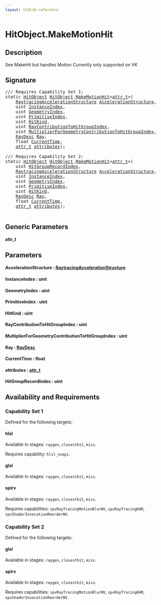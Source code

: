 ```yaml
---
layout: stdlib-reference
---
```


# HitObject\.MakeMotionHit

## Description

See MakeHit but handles Motion
Currently only supported on VK




## Signature 

<pre>
/// Requires Capability Set 1:
<span class='code_keyword'>static</span> <a href="../types/hitobject-03/index.html" class="code_type">HitObject</a> <a href="../types/hitobject-03/index.html" class="code_type">HitObject</a>.<a href="makemotionhit-04a.html">MakeMotionHit</a>&lt;<a href="makemotionhit-04a.html#typeparam-attr_t" class="code_type">attr_t</a>&gt;(
    <a href="../types/raytracingaccelerationstructure-0am/index.html" class="code_type">RaytracingAccelerationStructure</a> <a href="makemotionhit-04a.html#decl-AccelerationStructure" class="code_param">AccelerationStructure</a>,
    <span class="code_keyword">uint</span> <a href="makemotionhit-04a.html#decl-InstanceIndex" class="code_param">InstanceIndex</a>,
    <span class="code_keyword">uint</span> <a href="makemotionhit-04a.html#decl-GeometryIndex" class="code_param">GeometryIndex</a>,
    <span class="code_keyword">uint</span> <a href="makemotionhit-04a.html#decl-PrimitiveIndex" class="code_param">PrimitiveIndex</a>,
    <span class="code_keyword">uint</span> <a href="makemotionhit-04a.html#decl-HitKind" class="code_param">HitKind</a>,
    <span class="code_keyword">uint</span> <a href="makemotionhit-04a.html#decl-RayContributionToHitGroupIndex" class="code_param">RayContributionToHitGroupIndex</a>,
    <span class="code_keyword">uint</span> <a href="makemotionhit-04a.html#decl-MultiplierForGeometryContributionToHitGroupIndex" class="code_param">MultiplierForGeometryContributionToHitGroupIndex</a>,
    <a href="../types/raydesc-03/index.html" class="code_type">RayDesc</a> <a href="makemotionhit-04a.html#decl-Ray" class="code_param">Ray</a>,
    <span class="code_keyword">float</span> <a href="makemotionhit-04a.html#decl-CurrentTime" class="code_param">CurrentTime</a>,
    <a href="makemotionhit-04a.html#typeparam-attr_t" class="code_type">attr_t</a> <a href="makemotionhit-04a.html#decl-attributes" class="code_param">attributes</a>);

/// Requires Capability Set 2:
<span class='code_keyword'>static</span> <a href="../types/hitobject-03/index.html" class="code_type">HitObject</a> <a href="../types/hitobject-03/index.html" class="code_type">HitObject</a>.<a href="makemotionhit-04a.html">MakeMotionHit</a>&lt;<a href="makemotionhit-04a.html#typeparam-attr_t" class="code_type">attr_t</a>&gt;(
    <span class="code_keyword">uint</span> <a href="makemotionhit-04a.html#decl-HitGroupRecordIndex" class="code_param">HitGroupRecordIndex</a>,
    <a href="../types/raytracingaccelerationstructure-0am/index.html" class="code_type">RaytracingAccelerationStructure</a> <a href="makemotionhit-04a.html#decl-AccelerationStructure" class="code_param">AccelerationStructure</a>,
    <span class="code_keyword">uint</span> <a href="makemotionhit-04a.html#decl-InstanceIndex" class="code_param">InstanceIndex</a>,
    <span class="code_keyword">uint</span> <a href="makemotionhit-04a.html#decl-GeometryIndex" class="code_param">GeometryIndex</a>,
    <span class="code_keyword">uint</span> <a href="makemotionhit-04a.html#decl-PrimitiveIndex" class="code_param">PrimitiveIndex</a>,
    <span class="code_keyword">uint</span> <a href="makemotionhit-04a.html#decl-HitKind" class="code_param">HitKind</a>,
    <a href="../types/raydesc-03/index.html" class="code_type">RayDesc</a> <a href="makemotionhit-04a.html#decl-Ray" class="code_param">Ray</a>,
    <span class="code_keyword">float</span> <a href="makemotionhit-04a.html#decl-CurrentTime" class="code_param">CurrentTime</a>,
    <a href="makemotionhit-04a.html#typeparam-attr_t" class="code_type">attr_t</a> <a href="makemotionhit-04a.html#decl-attributes" class="code_param">attributes</a>);

</pre>

## Generic Parameters

####  <a id="typeparam-attr_t"></a>attr\_t

## Parameters

####  <a id="decl-AccelerationStructure"></a>AccelerationStructure  : [RaytracingAccelerationStructure](../types/raytracingaccelerationstructure-0am/index.html)
####  <a id="decl-InstanceIndex"></a>InstanceIndex  : uint
####  <a id="decl-GeometryIndex"></a>GeometryIndex  : uint
####  <a id="decl-PrimitiveIndex"></a>PrimitiveIndex  : uint
####  <a id="decl-HitKind"></a>HitKind  : uint
####  <a id="decl-RayContributionToHitGroupIndex"></a>RayContributionToHitGroupIndex  : uint
####  <a id="decl-MultiplierForGeometryContributionToHitGroupIndex"></a>MultiplierForGeometryContributionToHitGroupIndex  : uint
####  <a id="decl-Ray"></a>Ray  : [RayDesc](../types/raydesc-03/index.html)
####  <a id="decl-CurrentTime"></a>CurrentTime  : float
####  <a id="decl-attributes"></a>attributes  : [attr\_t](makemotionhit-04a.html#typeparam-attr_t)
####  <a id="decl-HitGroupRecordIndex"></a>HitGroupRecordIndex  : uint

## Availability and Requirements

### Capability Set 1

Defined for the following targets:

#### hlsl
Available in stages: `raygen`, `closesthit`, `miss`.

Requires capability: `hlsl_nvapi`.
#### glsl
Available in stages: `raygen`, `closesthit`, `miss`.

#### spirv
Available in stages: `raygen`, `closesthit`, `miss`.

Requires capabilities: `spvRayTracingMotionBlurNV`, `spvRayTracingKHR`, `spvShaderInvocationReorderNV`.

### Capability Set 2

Defined for the following targets:

#### glsl
Available in stages: `raygen`, `closesthit`, `miss`.

#### spirv
Available in stages: `raygen`, `closesthit`, `miss`.

Requires capabilities: `spvRayTracingMotionBlurNV`, `spvRayTracingKHR`, `spvShaderInvocationReorderNV`.


